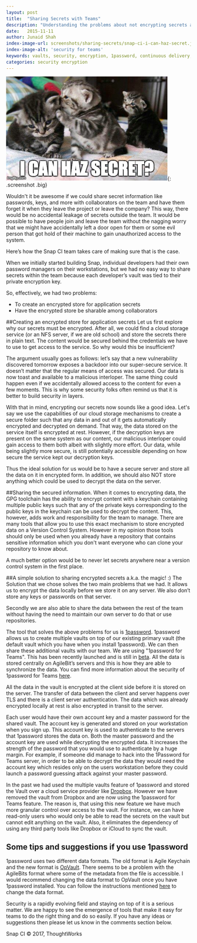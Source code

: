 ```yaml
---
layout: post
title:  "Sharing Secrets with Teams"
description: "Understanding the problems about not encrypting secrets and discussing the solutions"
date:   2015-11-11
author: Junaid Shah
index-image-url: screenshots/sharing-secrets/snap-ci-i-can-haz-secret.jpg
index-image-alt: 'security for teams'
keywords: vaults, security, encryption, 1password, continuous delivery,
categories: security encryption
---
```



![sharing secrets with your team securely](/assets/images/screenshots/sharing-secrets/snap-ci-i-can-haz-secret.jpg){: .screenshot .big}

Wouldn't it be awesome if we could share secret information like passwords, keys, and more with collaborators on the team and have them forget it when they leave the project or leave the company? This way, there would be no accidental leakage of secrets outside the team. It would be possible to have people join and leave the team without the nagging worry that we might have accidentally left a door open for them or some evil person that got hold of their machine to gain unauthorized access to the system.

Here’s how the Snap CI team takes care of making sure that is the case.

When we initially started building Snap, individual developers had their own password managers on their workstations, but we had no easy way to share secrets within the team because each developer’s vault was tied to their private encryption key.

So, effectively, we had two problems:

* To create an encrypted store for application secrets
* Have the encrypted store be sharable among collaborators

##Creating an encrypted store for application secrets
Let us first explore why our secrets must be encrypted. After all, we could find a cloud storage service (or an NFS server, if we are old school) and store the secrets there in plain text. The content would be secured behind the credentials we have to use to get access to the service. So why would this be insufficient?

The argument usually goes as follows: let’s say that a new vulnerability discovered tomorrow exposes a backdoor into our super-secure service. It doesn’t matter that the regular means of access was secured. Our data is now toast and available to a malicious interloper. The same thing could happen even if we accidentally allowed access to the content for even a few moments. This is why some security folks often remind us that it is better to build security in layers.

With that in mind, encrypting our secrets now sounds like a good idea. Let's say we use the capabilities of our cloud storage mechanisms to create a secure folder such that any data in and out of it gets automatically encrypted and decrypted on demand. That way, the data stored on the service itself is encrypted at rest. However, if the decryption keys are present on the same system as our content, our malicious interloper could gain access to them both albeit with slightly more effort. Our data, while being slightly more secure, is still potentially accessible depending on how secure the service kept our decryption keys.

Thus the ideal solution for us would be to have a secure server and store all the data on it in encrypted form. In addition, we should also NOT store anything which could be used to decrypt the data on the server.

##Sharing the secured information.
When it comes to encrypting data, the GPG toolchain has the ability to encrypt content with a keychain containing multiple public keys such that any of the private keys corresponding to the public keys in the keychain can be used to decrypt the content. This, however, adds work and responsibility for the team to manage. There are many tools that allow you to use this exact mechanism to store encrypted data on a Version Control System. However in my opinion those tools should only be used when you already have a repository that contains sensitive information which you don't want everyone who can clone your repository to know about.

A much better option would be to never let secrets anywhere near a version control system in the first place.

##A simple solution to sharing encrypted secrets a.k.a. the magic! :)
The Solution that we chose solves the two main problems that we had. It allows us to encrypt the data locally before we store it on any server. We also don’t store any keys or passwords on that server.

Secondly we are also able to share the data between the rest of the team without having the need to maintain our own server to do that or use repositories.

The tool that solves the above problems for us is [1password](https://agilebits.com/onepassword). 1password allows us to create multiple vaults on top of our existing primary vault (the default vault which you have when you install 1password). We can then share these additional vaults with our team. We are using "1password for Teams". This has been recently launched and is still in [beta](https://blog.agilebits.com/2015/11/03/introducing-1password-for-teams/). All the data is stored centrally on AgileBit’s servers and this is how they are able to synchronize the data. You can find more information about the security of 1password for Teams [here](https://teams.1password.com/white-paper/1Password%20for%20Teams%20White%20Paper.pdf).

All the data in the vault is encrypted at the client side before it is stored on the server. The transfer of data between the client and server happens over TLS and there is a client server authentication. The data which was already encrypted locally at rest is also encrypted in transit to the server.

Each user would have their own account key and a master password for the shared vault. The account key is generated and stored on your workstation when you sign up. This account key is used to authenticate to the servers that 1password stores the data on. Both the master password and the account key are used while decrypting the encrypted data. It increases the strength of the password that you would use to authenticate by a huge margin. For example, if someone did manage to hack into the 1Password for Teams server, in order to be able to decrypt the data they would need the account key which resides only on the users workstation before they could launch a password guessing attack against your master password.

In the past we had used the multiple vaults feature of 1password and stored the Vault over a cloud service provider like [Dropbox](https://www.dropbox.com). However we have removed the vault from Dropbox and are now using the 1password for Teams feature. The reason is, that using this new feature we have much more granular control over access to the vault. For instance, we can have read-only users who would only be able to read the secrets on the vault but cannot edit anything on the vault. Also, it eliminates the dependency of using any third party tools like Dropbox or iCloud to sync the vault.

## Some tips and suggestions if you use 1password
1password uses two different data formats. The old format is Agile Keychain and the new format is [OpVault](https://support.1password.com/opvault-design/). There seems to be a problem with the AgileBits format where some of the metadata from the file is accessible. I would recommend changing the data format to OpVault once you have 1password installed. You can follow the instructions mentioned [here](https://support.1password.com/switch-to-opvault/mac.html) to change the data format.

Security is a rapidly evolving field and staying on top of it is a serious matter. We are happy to see the emergence of tools that make it easy for teams to do the right thing and do so easily. If you have any ideas or suggestions then please let us know in the comments section below.

 
Snap CI © 2017, ThoughtWorks
